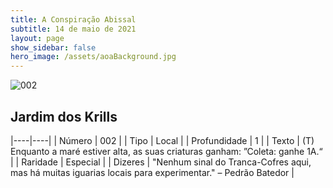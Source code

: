 ```yaml
---
title: A Conspiração Abissal
subtitle: 14 de maio de 2021
layout: page
show_sidebar: false
hero_image: /assets/aoaBackground.jpg
---
```


![002](https://cards-keyforge.s3.eu-north-1.amazonaws.com/media/pt/tac/002.png)

## Jardim dos Krills

|----|----|
| Número | 002 |
| Tipo | Local |
| Profundidade | 1 |
| Texto | (T) Enquanto a maré estiver alta, as suas criaturas ganham:  ”Coleta: ganhe 1A.“ |
| Raridade | Especial |
| Dizeres | "Nenhum sinal do Tranca-Cofres aqui, mas há muitas iguarias  locais para experimentar." – Pedrão Batedor |
